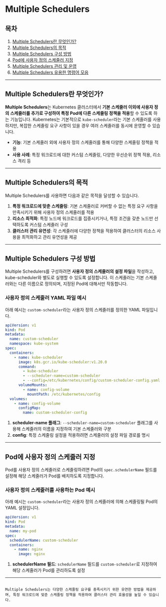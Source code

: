 # Multiple Schedulers

## 목차
1. [Multiple Schedulers란 무엇인가?](#Multiple-Schedulers란-무엇인가)
2. [Multiple Schedulers의 목적](#Multiple-Schedulers의-목적)
3. [Multiple Schedulers 구성 방법](#Multiple-Schedulers-구성-방법)
4. [Pod에 사용자 정의 스케줄러 지정](#Pod에-사용자-정의-스케줄러-지정)
5. [Multiple Schedulers 관리 및 운영](#Multiple-Schedulers-관리-및-운영)
6. [Multiple Schedulers 유용한 명령어 모음](#Multiple-Schedulers-유용한-명령어-모음)

---

## Multiple Schedulers란 무엇인가?

**Multiple Schedulers**는 Kubernetes 클러스터에서 **기본 스케줄러 이외에 사용자 정의 스케줄러를 추가로 구성하여 특정 Pod에 다른 스케줄링 정책을 적용**할 수 있도록 하는 기능입니다. Kubernetes는 기본적으로 `kube-scheduler`라는 기본 스케줄러를 사용하지만, 복잡한 스케줄링 요구 사항이 있을 경우 여러 스케줄러를 동시에 운영할 수 있습니다.

- **기능**: 기본 스케줄러 외에 사용자 정의 스케줄러를 통해 다양한 스케줄링 정책을 적용
- **사용 사례**: 특정 워크로드에 대한 커스텀 스케줄링, 다양한 우선순위 정책 적용, 리소스 격리 등

---

## Multiple Schedulers의 목적

Multiple Schedulers를 사용하면 다음과 같은 목적을 달성할 수 있습니다.

1. **특정 워크로드에 맞춘 스케줄링**: 기본 스케줄러로 커버할 수 없는 특정 요구 사항을 만족시키기 위해 사용자 정의 스케줄러를 적용
2. **리소스 최적화**: 특정 노드에 워크로드를 집중시키거나, 특정 조건을 갖춘 노드만 선택하도록 커스텀 스케줄러 구성
3. **클러스터 관리 유연성**: 각 스케줄러에 다양한 정책을 적용하여 클러스터의 리소스 사용을 최적화하고 관리 유연성을 제공

---

## Multiple Schedulers 구성 방법

Multiple Schedulers를 구성하려면 **사용자 정의 스케줄러의 설정 파일**을 작성하고, kube-scheduler와 별도로 실행할 수 있도록 설정합니다. 이 스케줄러는 기본 스케줄러와는 다른 이름으로 정의되며, 지정된 Pod에 대해서만 작동합니다.

### 사용자 정의 스케줄러 YAML 파일 예시

아래 예시는 `custom-scheduler`라는 사용자 정의 스케줄러를 정의한 YAML 파일입니다.

```yaml
apiVersion: v1
kind: Pod
metadata:
  name: custom-scheduler
  namespace: kube-system
spec:
  containers:
    - name: kube-scheduler
      image: k8s.gcr.io/kube-scheduler:v1.20.0
      command:
        - kube-scheduler
        - --scheduler-name=custom-scheduler
        - --config=/etc/kubernetes/config/custom-scheduler-config.yaml
      volumeMounts:
        - name: config-volume
          mountPath: /etc/kubernetes/config
  volumes:
    - name: config-volume
      configMap:
        name: custom-scheduler-config
```

1. **scheduler-name 플래그**: `--scheduler-name=custom-scheduler` 플래그를 사용해 스케줄러의 이름을 지정하여 기본 스케줄러와 구분
2. **config**: 특정 스케줄링 설정을 적용하려면 스케줄러의 설정 파일 경로를 명시

---

## Pod에 사용자 정의 스케줄러 지정

Pod를 사용자 정의 스케줄러로 스케줄링하려면 Pod의 `spec.schedulerName` 필드를 설정해 해당 스케줄러가 Pod를 배치하도록 지정합니다.

### 사용자 정의 스케줄러를 사용하는 Pod 예시

아래 예시는 `custom-scheduler`라는 사용자 정의 스케줄러에 의해 스케줄링될 Pod의 YAML 설정입니다.

```yaml
apiVersion: v1
kind: Pod
metadata:
  name: my-pod
spec:
  schedulerName: custom-scheduler
  containers:
    - name: nginx
      image: nginx
```

1. **schedulerName 필드**: `schedulerName` 필드를 `custom-scheduler`로 지정하여 해당 스케줄러가 Pod를 관리하도록 설정

---

  ```

Multiple Schedulers는 다양한 스케줄링 요구를 충족시키기 위한 유연한 방법을 제공하며, 특정 워크로드에 맞춘 스케줄링 정책을 적용하여 클러스터 관리 효율성을 높일 수 있습니다.
